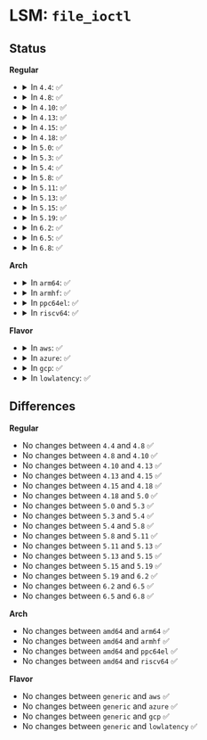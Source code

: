 # LSM: <code>file_ioctl</code>

## Status
<b>Regular</b>
<ul>
<li>
<details>
<summary>In <code>4.4</code>: ✅</summary>

```c
int security_file_ioctl(struct file *file, unsigned int cmd, long unsigned int arg);
```
</details>
</li>
<li>
<details>
<summary>In <code>4.8</code>: ✅</summary>

```c
int security_file_ioctl(struct file *file, unsigned int cmd, long unsigned int arg);
```
</details>
</li>
<li>
<details>
<summary>In <code>4.10</code>: ✅</summary>

```c
int security_file_ioctl(struct file *file, unsigned int cmd, long unsigned int arg);
```
</details>
</li>
<li>
<details>
<summary>In <code>4.13</code>: ✅</summary>

```c
int security_file_ioctl(struct file *file, unsigned int cmd, long unsigned int arg);
```
</details>
</li>
<li>
<details>
<summary>In <code>4.15</code>: ✅</summary>

```c
int security_file_ioctl(struct file *file, unsigned int cmd, long unsigned int arg);
```
</details>
</li>
<li>
<details>
<summary>In <code>4.18</code>: ✅</summary>

```c
int security_file_ioctl(struct file *file, unsigned int cmd, long unsigned int arg);
```
</details>
</li>
<li>
<details>
<summary>In <code>5.0</code>: ✅</summary>

```c
int security_file_ioctl(struct file *file, unsigned int cmd, long unsigned int arg);
```
</details>
</li>
<li>
<details>
<summary>In <code>5.3</code>: ✅</summary>

```c
int security_file_ioctl(struct file *file, unsigned int cmd, long unsigned int arg);
```
</details>
</li>
<li>
<details>
<summary>In <code>5.4</code>: ✅</summary>

```c
int security_file_ioctl(struct file *file, unsigned int cmd, long unsigned int arg);
```
</details>
</li>
<li>
<details>
<summary>In <code>5.8</code>: ✅</summary>

```c
int security_file_ioctl(struct file *file, unsigned int cmd, long unsigned int arg);
```
</details>
</li>
<li>
<details>
<summary>In <code>5.11</code>: ✅</summary>

```c
int security_file_ioctl(struct file *file, unsigned int cmd, long unsigned int arg);
```
</details>
</li>
<li>
<details>
<summary>In <code>5.13</code>: ✅</summary>

```c
int security_file_ioctl(struct file *file, unsigned int cmd, long unsigned int arg);
```
</details>
</li>
<li>
<details>
<summary>In <code>5.15</code>: ✅</summary>

```c
int security_file_ioctl(struct file *file, unsigned int cmd, long unsigned int arg);
```
</details>
</li>
<li>
<details>
<summary>In <code>5.19</code>: ✅</summary>

```c
int security_file_ioctl(struct file *file, unsigned int cmd, long unsigned int arg);
```
</details>
</li>
<li>
<details>
<summary>In <code>6.2</code>: ✅</summary>

```c
int security_file_ioctl(struct file *file, unsigned int cmd, long unsigned int arg);
```
</details>
</li>
<li>
<details>
<summary>In <code>6.5</code>: ✅</summary>

```c
int security_file_ioctl(struct file *file, unsigned int cmd, long unsigned int arg);
```
</details>
</li>
<li>
<details>
<summary>In <code>6.8</code>: ✅</summary>

```c
int security_file_ioctl(struct file *file, unsigned int cmd, long unsigned int arg);
```
</details>
</li>
</ul>
<b>Arch</b>
<ul>
<li>
<details>
<summary>In <code>arm64</code>: ✅</summary>

```c
int security_file_ioctl(struct file *file, unsigned int cmd, long unsigned int arg);
```
</details>
</li>
<li>
<details>
<summary>In <code>armhf</code>: ✅</summary>

```c
int security_file_ioctl(struct file *file, unsigned int cmd, long unsigned int arg);
```
</details>
</li>
<li>
<details>
<summary>In <code>ppc64el</code>: ✅</summary>

```c
int security_file_ioctl(struct file *file, unsigned int cmd, long unsigned int arg);
```
</details>
</li>
<li>
<details>
<summary>In <code>riscv64</code>: ✅</summary>

```c
int security_file_ioctl(struct file *file, unsigned int cmd, long unsigned int arg);
```
</details>
</li>
</ul>
<b>Flavor</b>
<ul>
<li>
<details>
<summary>In <code>aws</code>: ✅</summary>

```c
int security_file_ioctl(struct file *file, unsigned int cmd, long unsigned int arg);
```
</details>
</li>
<li>
<details>
<summary>In <code>azure</code>: ✅</summary>

```c
int security_file_ioctl(struct file *file, unsigned int cmd, long unsigned int arg);
```
</details>
</li>
<li>
<details>
<summary>In <code>gcp</code>: ✅</summary>

```c
int security_file_ioctl(struct file *file, unsigned int cmd, long unsigned int arg);
```
</details>
</li>
<li>
<details>
<summary>In <code>lowlatency</code>: ✅</summary>

```c
int security_file_ioctl(struct file *file, unsigned int cmd, long unsigned int arg);
```
</details>
</li>
</ul>

## Differences
<b>Regular</b>
<ul>
<li>
No changes between <code>4.4</code> and <code>4.8</code> ✅
</li>
<li>
No changes between <code>4.8</code> and <code>4.10</code> ✅
</li>
<li>
No changes between <code>4.10</code> and <code>4.13</code> ✅
</li>
<li>
No changes between <code>4.13</code> and <code>4.15</code> ✅
</li>
<li>
No changes between <code>4.15</code> and <code>4.18</code> ✅
</li>
<li>
No changes between <code>4.18</code> and <code>5.0</code> ✅
</li>
<li>
No changes between <code>5.0</code> and <code>5.3</code> ✅
</li>
<li>
No changes between <code>5.3</code> and <code>5.4</code> ✅
</li>
<li>
No changes between <code>5.4</code> and <code>5.8</code> ✅
</li>
<li>
No changes between <code>5.8</code> and <code>5.11</code> ✅
</li>
<li>
No changes between <code>5.11</code> and <code>5.13</code> ✅
</li>
<li>
No changes between <code>5.13</code> and <code>5.15</code> ✅
</li>
<li>
No changes between <code>5.15</code> and <code>5.19</code> ✅
</li>
<li>
No changes between <code>5.19</code> and <code>6.2</code> ✅
</li>
<li>
No changes between <code>6.2</code> and <code>6.5</code> ✅
</li>
<li>
No changes between <code>6.5</code> and <code>6.8</code> ✅
</li>
</ul>
<b>Arch</b>
<ul>
<li>
No changes between <code>amd64</code> and <code>arm64</code> ✅
</li>
<li>
No changes between <code>amd64</code> and <code>armhf</code> ✅
</li>
<li>
No changes between <code>amd64</code> and <code>ppc64el</code> ✅
</li>
<li>
No changes between <code>amd64</code> and <code>riscv64</code> ✅
</li>
</ul>
<b>Flavor</b>
<ul>
<li>
No changes between <code>generic</code> and <code>aws</code> ✅
</li>
<li>
No changes between <code>generic</code> and <code>azure</code> ✅
</li>
<li>
No changes between <code>generic</code> and <code>gcp</code> ✅
</li>
<li>
No changes between <code>generic</code> and <code>lowlatency</code> ✅
</li>
</ul>
